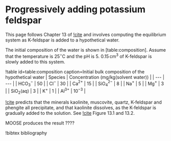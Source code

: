 # Progressively adding potassium feldspar

This page follows Chapter 13 of [!cite](bethke_2007) and involves computing the equilibrium system as K-feldspar is added to a hypothetical water.

The initial composition of the water is shown in [table:composition].  Assume that the temperature is 25$^{\circ}$C and the pH is 5.  $0.15\,$cm$^{3}$ of K-feldspar is slowly added to this system.

!table id=table:composition caption=Initial bulk composition of the hypothetical water
| Species | Concentration (mg/kg(solvent water)) |
| --- | --- |
| HCO$_{3}^{-}$ | 50 |
| Cl$^{-}$ | 30 |
| Ca$^{2+}$ | 15 |
| SiO$_{4}^{2-}$ | 8 |
| Na$^{+}$ | 5 |
| Mg$^{+}$ | 3 |
| SiO$_{2}$(aq) | 3 |
| K$^{+}$ | 1 |
| Al$^{3+}$ | $10^{-3}$ |

[!cite](bethke_2007) predicts that the minerals kaolinite, muscovite, quartz, K-feldspar and phengite all precipitate, and that kaolinite dissolves, as the K-feldspar is gradually added to the solution.  See [!cite](bethke_2007) Figure 13.1 and 13.2.

MOOSE produces the result ????

!bibtex bibliography